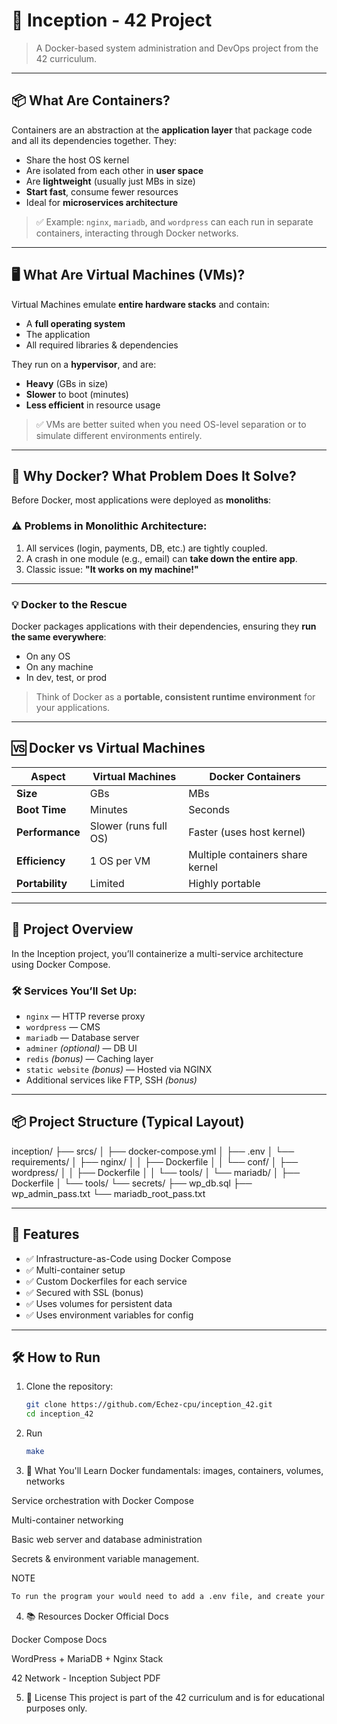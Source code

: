 # 🚀 Inception - 42 Project

> A Docker-based system administration and DevOps project from the 42 curriculum.

---

## 📦 What Are Containers?

Containers are an abstraction at the **application layer** that package code and all its dependencies together. They:

- Share the host OS kernel
- Are isolated from each other in **user space**
- Are **lightweight** (usually just MBs in size)
- **Start fast**, consume fewer resources
- Ideal for **microservices architecture**

> ✅ Example: `nginx`, `mariadb`, and `wordpress` can each run in separate containers, interacting through Docker networks.

---

## 🖥️ What Are Virtual Machines (VMs)?

Virtual Machines emulate **entire hardware stacks** and contain:

- A **full operating system**
- The application
- All required libraries & dependencies

They run on a **hypervisor**, and are:

- **Heavy** (GBs in size)
- **Slower** to boot (minutes)
- **Less efficient** in resource usage

> ✅ VMs are better suited when you need OS-level separation or to simulate different environments entirely.

---

## 🐳 Why Docker? What Problem Does It Solve?

Before Docker, most applications were deployed as **monoliths**:

### ⚠️ Problems in Monolithic Architecture:

1. All services (login, payments, DB, etc.) are tightly coupled.
2. A crash in one module (e.g., email) can **take down the entire app**.
3. Classic issue: **"It works on my machine!"**

---

### 💡 Docker to the Rescue

Docker packages applications with their dependencies, ensuring they **run the same everywhere**:

- On any OS
- On any machine
- In dev, test, or prod

> Think of Docker as a **portable, consistent runtime environment** for your applications.

---

## 🆚 Docker vs Virtual Machines

| Aspect        | Virtual Machines             | Docker Containers                |
|---------------|------------------------------|----------------------------------|
| **Size**      | GBs                          | MBs                              |
| **Boot Time** | Minutes                      | Seconds                          |
| **Performance** | Slower (runs full OS)      | Faster (uses host kernel)        |
| **Efficiency** | 1 OS per VM                 | Multiple containers share kernel |
| **Portability** | Limited                    | Highly portable                  |

---

## 📁 Project Overview

In the Inception project, you’ll containerize a multi-service architecture using Docker Compose.

### 🛠️ Services You’ll Set Up:

- `nginx` — HTTP reverse proxy
- `wordpress` — CMS
- `mariadb` — Database server
- `adminer` *(optional)* — DB UI
- `redis` *(bonus)* — Caching layer
- `static website` *(bonus)* — Hosted via NGINX
- Additional services like FTP, SSH *(bonus)*

---

## 📦 Project Structure (Typical Layout)


inception/
├── srcs/
│ ├── docker-compose.yml
│ ├── .env
│ └── requirements/
│ ├── nginx/
│ │ ├── Dockerfile
│ │ └── conf/
│ ├── wordpress/
│ │ ├── Dockerfile
│ │ └── tools/
│ └── mariadb/
│ ├── Dockerfile
│ └── tools/
└── secrets/
├── wp_db.sql
├── wp_admin_pass.txt
└── mariadb_root_pass.txt



---

## 📌 Features

- ✅ Infrastructure-as-Code using Docker Compose
- ✅ Multi-container setup
- ✅ Custom Dockerfiles for each service
- ✅ Secured with SSL (bonus)
- ✅ Uses volumes for persistent data
- ✅ Uses environment variables for config

---

## 🛠️ How to Run

1. Clone the repository:
   ```bash
   git clone https://github.com/Echez-cpu/inception_42.git
   cd inception_42

2. Run
   ```bash
   make

3. 🧠 What You'll Learn
Docker fundamentals: images, containers, volumes, networks

Service orchestration with Docker Compose

Multi-container networking

Basic web server and database administration

Secrets & environment variable management.

 NOTE
   ```bash
  To run the program your would need to add a .env file, and create your own ssl certificates
 ```

4. 📚 Resources
Docker Official Docs

Docker Compose Docs

WordPress + MariaDB + Nginx Stack

42 Network - Inception Subject PDF


5. 📄 License
This project is part of the 42 curriculum and is for educational purposes only.




